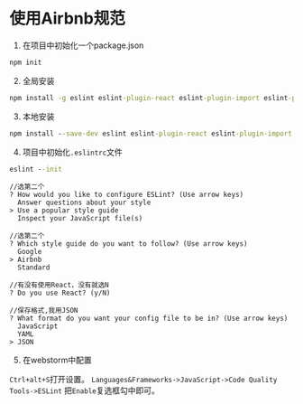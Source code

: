 # 使用Airbnb规范

1. 在项目中初始化一个package.json
```cmd
npm init
```

2. 全局安装

```cmd
npm install -g eslint eslint-plugin-react eslint-plugin-import eslint-plugin-jsx-a11y eslint-config-airbnb eslint-config-airbnb-base
```

3. 本地安装

```cmd
npm install --save-dev eslint eslint-plugin-react eslint-plugin-import eslint-plugin-jsx-a11y eslint-config-airbnb eslint-config-airbnb-base
```

4. 项目中初始化`.eslintrc`文件

```cmd
eslint --init
```

```
//选第二个
? How would you like to configure ESLint? (Use arrow keys)
  Answer questions about your style
> Use a popular style guide
  Inspect your JavaScript file(s)

//选第二个
? Which style guide do you want to follow? (Use arrow keys)
  Google
> Airbnb
  Standard

//有没有使用React，没有就选N
? Do you use React? (y/N)

//保存格式,我用JSON
? What format do you want your config file to be in? (Use arrow keys)
  JavaScript
  YAML
> JSON
```

5. 在webstorm中配置

`Ctrl+alt+S`打开设置。
`Languages&Frameworks->JavaScript->Code Quality Tools->ESLint`
把`Enable`复选框勾中即可。